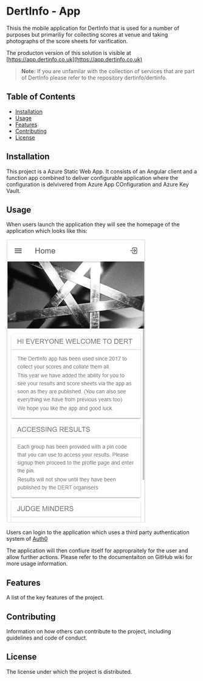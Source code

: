 # DertInfo - App

Thisis the mobile application for DertInfo that is used for a number of purposes but primariliy for collecting scores at venue and taking photographs of the score sheets for varification. 

The producton version of this solution is visible at [https://app.dertinfo.co.uk](https://app.dertinfo.co.uk)

> **Note:** If you are unfamilar with the collection of services that are part of DertInfo please refer to the repository dertinfo/dertinfo.

## Table of Contents

- [Installation](#installation)
- [Usage](#usage)
- [Features](#features)
- [Contributing](#contributing)
- [License](#license)

## Installation

This project is a Azure Static Web App. It consists of an Angular client and a function app combined to deliver configurable application where the configuration is delvivered from Azure App COnfiguration and Azure Key Vault. 

## Usage

When users launch the application they will see the homepage of the application which looks like this: 

![Screenshot of the homepage](/docs/images/screenshot-homepage.png)

Users can login to the application which uses a third party authentication system of [Auth0](https://auth0.com/)

The application will then confiure itself for appropraitely for the user and allow further actions. Please refer to the documentaiton on GitHub wiki for more usage information. 

## Features

A list of the key features of the project.

## Contributing

Information on how others can contribute to the project, including guidelines and code of conduct.

## License

The license under which the project is distributed.
